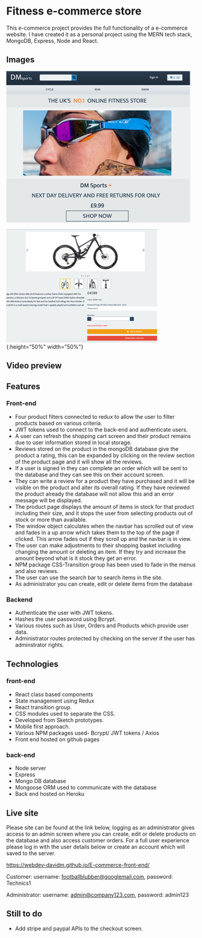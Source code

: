 # Fitness e-commerce store

This e-commerce project provides the full functionality of a e-commerce website. I have created it as a personal project using the MERN tech stack, MongoDB, Express, Node and React.

## Images

![](/github-preview-images/main-image.png)

![](/github-preview-images/My-e-commerce-store-product-page.png ){:height="50%" width="50%"}

## Video preview



## Features

### Front-end

- Four product filters connected to redux to allow the user to filter products based on various criteria.
- JWT tokens used to connect to the back-end and authenticate users.
- A user can refresh the shopping cart screen and their product remains due to user information stored in local storage.
- Reviews stored on the product in the mongoDB database give the product a rating, this can be expanded by clicking on the review section of the product page and it will show all the reviews.
- If a user is signed in they can complete an order which will be sent to the database and they can see this on their account screen.
- They can write a review for a product they have purchased and it will be visible on the product and alter its overall rating. If they have reviewed the product already the database will not allow this and an error message will be displayed.
- The product page displays the amount of items in stock for that product including their size, and it stops the user from selecting products out of stock or more than available.
- The window object calculates when the navbar has scrolled out of view and fades in a up arrow which takes them to the top of the page if clicked. This arrow fades out if they scroll up and the navbar is in view.
- The user can make adjustments to their shopping basket including changing the amount or deleting an item. If they try and increase the amount beyond what is it stock they get an error.
- NPM package CSS-Transition group has been used to fade in the menus and also reviews.
- The user can use the search bar to search items in the site.
- As administrator you can create, edit or delete items from the database

### Backend

- Authenticate the user with JWT tokens.
- Hashes the user password using Bcrypt.
- Various routes such as User, Orders and Products which provide user data.
- Administrator routes protected by checking on the server if the user has adminstrator rights.

## Technologies

### front-end

- React class based components
- State management using Redux  
- React transition group.   
- CSS modules used to separate the CSS.
- Developed from Sketch prototypes.
- Mobile first approach.
- Various NPM packages used- Bcrypt/ JWT tokens / Axios
- Front end hosted on github pages


### back-end

- Node server
- Express
- Mongo DB database
- Mongoose ORM used to communicate with the database
- Back end hosted on Heroku

## Live site

Please site can be found at the link below, logging as an administrator gives access to an admin screen where you can create, edit or delete products on the database and also access customer orders. For a full user experience please log in with the user details below or create an account which will saved to the server.

https://webdev-davidm.github.io/E-commerce-front-end/

Customer: username: footballblubber@googlemail.com, password: Technics1

Administrator: username: admin@company123.com, password: admin123

## Still to do

- Add stripe and paypal APIs to the checkout screen.





